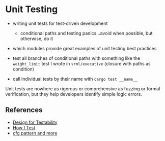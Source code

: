 # Unit Testing
* writing unit tests for test-driven development
    * conditional paths and testing panics...avoid when possible, but otherwise, do it

* which modules provide great examples of unit testing best practices
* test all branches of conditional paths with something like the `weight_limit` test I wrote in `srml/executive` (closure with paths as condition)
* call individual tests by their name with `cargo test __name__`

Unit tests are nowhere as rigorous or comprehensive as fuzzing or formal verification, but they help developers identify simple logic errors.

## References

* [Design for Testability](https://blog.nelhage.com/2016/03/design-for-testability/)
* [How I Test](https://blog.nelhage.com/2016/12/how-i-test/)
* [cfg pattern and more](https://os.phil-opp.com/unit-testing/)